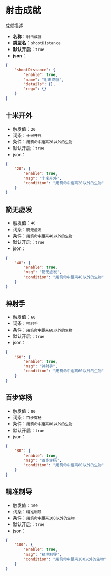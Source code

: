 # 射击成就

成就描述

- **名称**：`射击成就`
- **类型名**：`shootDistance`
- **默认开启**：`true`
- **json**：

```json
{
	"shootDistance": {
		"enable": true,
		"name": "射击成就",
		"details": {},
		"regx": {}
	}
}
```




## 十米开外

- 触发值：`20`
- 词条：`十米开外`
- 条件：`用箭命中距离20以外的生物`
- 默认开启：`true`
- json：

```json
{
	"20": {
		"enable": true,
		"msg": "十米开外",
		"condition": "用箭命中距离20以外的生物"
	}
}
```


## 箭无虚发

- 触发值：`40`
- 词条：`箭无虚发`
- 条件：`用箭命中距离40以外的生物`
- 默认开启：`true`
- json：

```json
{
	"40": {
		"enable": true,
		"msg": "箭无虚发",
		"condition": "用箭命中距离40以外的生物"
	}
}
```


## 神射手

- 触发值：`60`
- 词条：`神射手`
- 条件：`用箭命中距离60以外的生物`
- 默认开启：`true`
- json：

```json
{
	"60": {
		"enable": true,
		"msg": "神射手",
		"condition": "用箭命中距离60以外的生物"
	}
}
```


## 百步穿杨

- 触发值：`80`
- 词条：`百步穿杨`
- 条件：`用箭命中距离80以外的生物`
- 默认开启：`true`
- json：

```json
{
	"80": {
		"enable": true,
		"msg": "百步穿杨",
		"condition": "用箭命中距离80以外的生物"
	}
}
```


## 精准制导

- 触发值：`100`
- 词条：`精准制导`
- 条件：`用箭命中距离100以外的生物`
- 默认开启：`true`
- json：

```json
{
	"100": {
		"enable": true,
		"msg": "精准制导",
		"condition": "用箭命中距离100以外的生物"
	}
}
```


